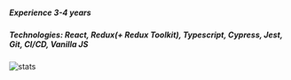 ##### Experience 3-4 years

##### Technologies: React, Redux(+ Redux Toolkit), Typescript, Cypress, Jest, Git, CI/CD, Vanilla JS

![stats](https://github-readme-stats.vercel.app/api?username=IlyaAgarishev&show_icons=true&theme=dracula&count_private=true)
